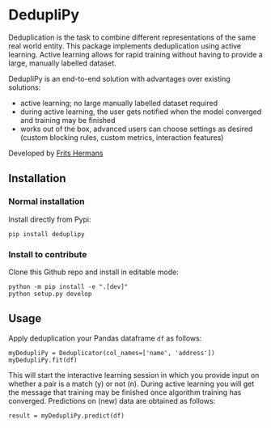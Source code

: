 # DedupliPy

Deduplication is the task to combine different representations of the same real world entity. This package implements
deduplication using active learning. Active learning allows for rapid training without having to provide a large,
manually labelled dataset.

DedupliPy is an end-to-end solution with advantages over existing solutions:

- active learning; no large manually labelled dataset required
- during active learning, the user gets notified when the model converged and training may be finished
- works out of the box, advanced users can choose settings as desired (custom blocking rules, custom metrics,
  interaction features)

Developed by [Frits Hermans](https://www.linkedin.com/in/frits-hermans-data-scientist/)

## Installation

### Normal installation
Install directly from Pypi:

```
pip install deduplipy
```

### Install to contribute
Clone this Github repo and install in editable mode:

```
python -m pip install -e ".[dev]"
python setup.py develop
```

## Usage
Apply deduplication your Pandas dataframe `df` as follows:

```
myDedupliPy = Deduplicator(col_names=['name', 'address'])
myDedupliPy.fit(df)
```
This will start the interactive learning session in which you provide input on whether a pair is a match (y) or not (n).
During active learning you will get the message that training may be finished once algorithm training has converged.
Predictions on (new) data are obtained as follows:
```
result = myDedupliPy.predict(df)
```
